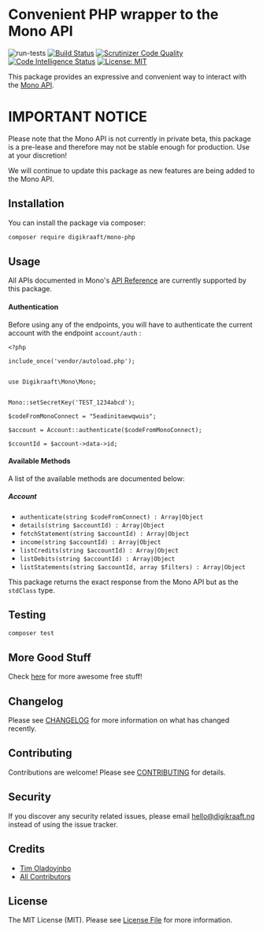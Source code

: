 # Convenient PHP wrapper to the Mono API
![run-tests](https://github.com/digikraaft/mono-php/workflows/run-tests/badge.svg)
[![Build Status](https://travis-ci.com/digikraaft/mono-php.svg?token=6YhB5FxJsF7ENdMM7Mzz&branch=master)](https://travis-ci.com/digikraaft/mono-php)
[![Scrutinizer Code Quality](https://scrutinizer-ci.com/g/digikraaft/mono-php/badges/quality-score.png?b=master)](https://scrutinizer-ci.com/g/digikraaft/mono-php/?branch=master)
[![Code Intelligence Status](https://scrutinizer-ci.com/g/digikraaft/mono-php/badges/code-intelligence.svg?b=master)](https://scrutinizer-ci.com/code-intelligence)
[![License: MIT](https://img.shields.io/badge/License-MIT-green.svg)](https://opensource.org/licenses/MIT)

This package provides an expressive and convenient way to interact with the [Mono API](https://withmono.com/).

# IMPORTANT NOTICE
Please note that the Mono API is not currently in private beta, this package
is a pre-lease and therefore may not be stable enough for production. Use at your discretion!

We will continue to update this package as new features are being added to the Mono API.

## Installation

You can install the package via composer:

```bash
composer require digikraaft/mono-php
```

## Usage
All APIs documented in Mono's [API Reference](https://www.notion.so/API-endpoints-b75e32f64c75471ab5fbcc61927f6679) 
are currently supported by this package.

#### Authentication
Before using any of the endpoints, you will have to authenticate the current account
with the endpoint `account/auth` :
```
<?php 

include_once('vendor/autoload.php');


use Digikraaft\Mono\Mono;


Mono::setSecretKey('TEST_1234abcd');

$codeFromMonoConnect = "5eadinitaewqwuis";

$account = Account::authenticate($codeFromMonoConnect);

$ccountId = $account->data->id;

```

#### Available Methods
A list of the available methods are documented below:
##### Account
* `authenticate(string $codeFromConnect) : Array|Object`
* `details(string $accountId) : Array|Object`
* `fetchStatement(string $accountId) : Array|Object`
* `income(string $accountId) : Array|Object`
* `listCredits(string $accountId) : Array|Object`
* `listDebits(string $accountId) : Array|Object`
* `listStatements(string $accountId, array $filters) : Array|Object`

This package returns the exact response from the Mono API but as the `stdClass` type.

## Testing

``` bash
composer test
```

## More Good Stuff
Check [here](https://github.com/digikraaft) for more awesome free stuff!

## Changelog
Please see [CHANGELOG](CHANGELOG.md) for more information on what has changed recently.

## Contributing
Contributions are welcome! Please see [CONTRIBUTING](CONTRIBUTING.md) for details.

## Security
If you discover any security related issues, please email hello@digikraaft.ng instead of using the issue tracker.

## Credits

- [Tim Oladoyinbo](https://github.com/timoladoyinbo)
- [All Contributors](../../contributors)

## License

The MIT License (MIT). Please see [License File](LICENSE.md) for more information.
